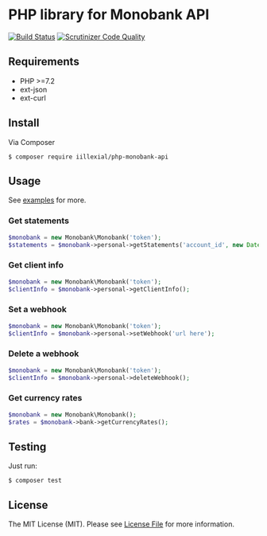 # PHP library for Monobank API

[![Build Status](https://travis-ci.org/ivaaaan/php-monobank-api.svg?branch=master)](https://travis-ci.org/ivaaaan/php-monobank-api)
[![Scrutinizer Code Quality](https://scrutinizer-ci.com/g/ivaaaan/php-monobank-api/badges/quality-score.png?b=master)](https://scrutinizer-ci.com/g/ivaaaan/php-monobank-api/?branch=master)

## Requirements

* PHP >=7.2
* ext-json
* ext-curl

## Install

Via Composer

`$ composer require iillexial/php-monobank-api`

## Usage

See [examples](/examples) for more.

### Get statements

```php
$monobank = new Monobank\Monobank('token');
$statements = $monobank->personal->getStatements('account_id', new DateTime());
```

### Get client info

```php
$monobank = new Monobank\Monobank('token');
$clientInfo = $monobank->personal->getClientInfo();

```

### Set a webhook

```php
$monobank = new Monobank\Monobank('token');
$clientInfo = $monobank->personal->setWebhook('url here');
```

### Delete a webhook

```php
$monobank = new Monobank\Monobank('token');
$clientInfo = $monobank->personal->deleteWebhook();
```


### Get currency rates

```php
$monobank = new Monobank\Monobank();
$rates = $monobank->bank->getCurrencyRates();
```

## Testing

Just run:

`$ composer test`


## License

The MIT License (MIT). Please see [License File](LICENSE) for more information.
